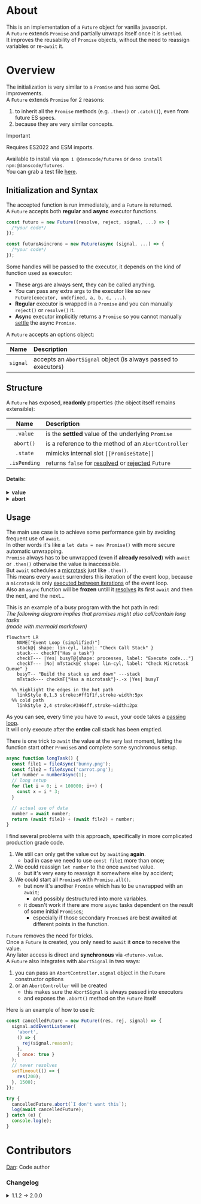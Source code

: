 # About

This is an implementation of a `Future` object for vanilla javascript.  
A `Future` extends `Promise` and partially unwraps itself once it is `settled`.  
It improves the reusability of `Promise` objects, without the need to reassign variables or re-`await` it.

# Overview

The initialization is very similar to a `Promise` and has some QoL improvements.  
A `Future` extends `Promise` for 2 reasons:

1. to inherit all the `Promise` methods (e.g. `.then()` or `.catch()`), even from future ES specs.
2. because they are very similar concepts.

> [!IMPORTANT]  
> Requires ES2022 and ESM imports.

Available to install via `npm i @danscode/futures` or `deno install npm:@danscode/futures`.  
You can grab a test file [here](https://github.com/DANser-freelancer/javascript-futures/blob/main/examples.js).

## Initialization and Syntax

The accepted function is run immediately, and a `Future` is returned.  
A `Future` accepts both **regular** and **async** executor functions.

```javascript
const futuro = new Future((resolve, reject, signal, ...) => {
  /*your code*/
});
```

```javascript
const futuroAsincrono = new Future(async (signal, ...) => {
  /*your code*/
});
```

Some handles will be passed to the executor, it depends on the kind of function used as executor:

- These args are always sent, they can be called anything.
- You can pass any extra args to the executor like so `new Future(executor, undefined, a, b, c, ...)`.
- **Regular** executor is wrapped in a `Promise` and you can manually `reject()` or `resolve()` it.
- **Async** executor implicitly returns a `Promise` so you cannot manually <ins>settle</ins> the async `Promise`.

A `Future` accepts an options object:

|   Name   | Description                                                     |
| :------: | :-------------------------------------------------------------- |
| `signal` | accepts an `AbortSignal` object (is always passed to executors) |

## Structure

A `Future` has exposed, **readonly** properties (the object itself remains extensible):

|     Name     | Description                                                             |
| :----------: | :---------------------------------------------------------------------- |
|   `.value`   | is the **settled** value of the underlying `Promise`                    |
|  `abort()`   | is a reference to the method of an `AbortController`                    |
|   `.state`   | mimicks internal slot `[[PromiseState]]`                                |
| `.isPending` | returns `false` for <ins>resolved</ins> or <ins>rejected</ins> `Future` |

#### Details:

<details>
<summary><b>value</b></summary>

- initially `null`
- if <ins>resolved</ins> it is the resolved value
- if <ins>rejected</ins> it is the rejected value
- if <ins>thrown</ins> it is the error object
</details>

<details>
<summary><b>abort</b></summary>

- if no `signal` was passed to the `Future` constructor, it is present but `undefined`.
  - this prevents accidental abort of other dependants when you only meant to abort the one `Future`;
  - also `AbortSignal` has no reference to `AbortController.abort()`, so I can't grab it;
- once the `Future` is <ins>settled</ins>, it is `null` (for memory cleanup).
- see [abort example](#signal-example)
</details>

## Usage

The main use case is to achieve some performance gain by avoiding frequent use of `await`.  
In other words it's like a `let data = new Promise()` with more secure automatic unwrapping.  
`Promise` always has to be unwrapped (even if **already resolved**) with `await` or `.then()` otherwise the value is inaccessible.  
But `await` schedules a <ins>microtask</ins> just like `.then()`.  
This means every `await` surrenders this iteration of the event loop, because a `microtask` is only <ins>executed between iterations</ins> of the event loop.  
Also an `async` function will be **frozen** untill it <ins>resolves</ins> its first `await` and then the next, and the next...

This is an example of a busy program with the hot path in red:  
_The following diagram implies that promises might also call/contain long tasks_  
_(made with mermaid markdown)_

```mermaid
flowchart LR
    NAME["Event Loop (simplified)"]
    stack@{ shape: lin-cyl, label: "Check Call Stack" }
    stack--- checkT{"Has a task"}
    checkT--- |Yes| busyT@{shape: processes, label: "Execute code..."}
    checkT--- |No| mTstack@{ shape: lin-cyl, label: "Check Microtask Queue" }
    busyT-- "Build the stack up and down" ---stack
    mTstack--- checkmT{"Has a microtask"}-.-x |Yes| busyT

  %% Highlight the edges in the hot path
    linkStyle 0,1,3 stroke:#ff1f1f,stroke-width:5px
  %% cold path
    linkStyle 2,4 stroke:#3464ff,stroke-width:2px
```

As you can see, every time you have to `await`, your code takes a [passing loop](https://en.wikipedia.org/wiki/Passing_loop).  
It will only execute after the **entire** call stack has been emptied.

There is one trick to `await` the value at the very last moment, letting the function start other `Promise`s and complete some synchronous setup.

```javascript
async function longTask() {
  const file1 = fileAsync('bunny.png');
  const file2 = fileAsync('carrot.png');
  let number = numberAsync(1);
  // long setup
  for (let i = 0; i < 100000; i++) {
    const x = i * 3;
  }

  // actual use of data
  number = await number;
  return (await file1) + (await file2) + number;
}
```

I find several problems with this approach, specifically in more complicated production grade code.

1. We still can only get the value out by `awaiting` **again**.
   - bad in case we need to use `const file1` more than once;
2. We could reassign `let number` to the once `awaited` value.
   - but it's very easy to reassign it somewhere else by accident;
3. We could start all `Promise`s with `Promise.all()`.
   - but now it's another `Promise` which has to be unwrapped with an `await`;
     - and possibly destructured into more variables.
   - it doesn't work if there are more `async` tasks dependent on the result of some initial `Promise`s;
     - especially if those secondary `Promise`s are best awaited at different points in the function.

`Future` removes the need for tricks.  
Once a `Future` is created, you only need to `await` it **once** to receive the value.  
Any later access is direct and **synchronous** via `<future>.value`.  
A `Future` also integrates with `AbortSignal` in two ways:

1. you can pass an `AbortController.signal` object in the `Future` constructor options
2. or an `AbortController` will be created
   - this makes sure the `AbortSignal` is always passed into executors
   - and exposes the `.abort()` method on the `Future` itself

<a id="signal-example"></a>
Here is an example of how to use it:

```javascript
const cancelledFuture = new Future((res, rej, signal) => {
  signal.addEventListener(
    'abort',
    () => {
      rej(signal.reason);
    },
    { once: true }
  );
  // never resolves
  setTimeout(() => {
    res(200);
  }, 1500);
});

try {
  cancelledFuture.abort(`I don't want this`);
  log(await cancelledFuture);
} catch (e) {
  console.log(e);
}
```

# Contributors

[Dan](https://github.com/DANser-freelancer): Code author

### Changelog

<details>
<summary>1.1.2 -> 2.0.0</summary>

- improved natural **async** function detection
- changed `<future>.v` to `<future>.value`
</details>
